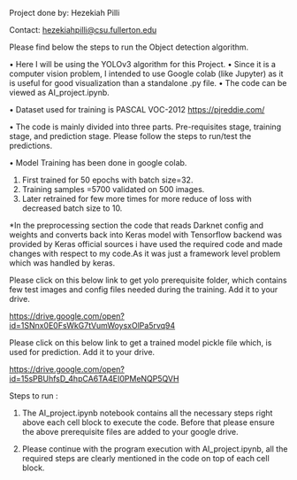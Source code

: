 Project done by: Hezekiah Pilli

Contact: hezekiahpilli@csu.fullerton.edu

Please find below the steps to run the Object detection algorithm.

•	Here I will be using the YOLOv3 algorithm for this Project.
•	Since it is a computer vision problem, I intended to use Google colab (like Jupyter) as it is useful for good visualization than a standalone .py file.
•	The code can be viewed as AI_project.ipynb.

• Dataset used for training is PASCAL VOC-2012
https://pjreddie.com/

•	The code is mainly divided into three parts. Pre-requisites stage, training stage, and prediction stage. Please follow the steps to run/test the predictions.

• Model Training has been done in google colab. 
1. First trained for 50 epochs with batch size=32.
2. Training samples =5700 validated on 500 images.
3. Later retrained for few more times for more reduce of loss with decreased batch size to 10.

*In the preprocessing section the code that reads Darknet config and weights and converts back into Keras model with Tensorflow backend was provided by Keras official sources i have used the required code and made changes with respect to my code.As it was just a framework level problem which was handled by keras.

Please click on this below link to get yolo prerequisite folder, which contains few test images and config files needed during the training. Add it to your drive.

https://drive.google.com/open?id=1SNnx0E0FsWkG7tVumWoysxOlPa5rvq94

Please click on this below link to get a trained model pickle file which, is used for prediction. Add it to your drive.

https://drive.google.com/open?id=15sPBUhfsD_4hpCA6TA4EI0PMeNQP5QVH


Steps to run :

1.	The AI_project.ipynb notebook contains all the necessary steps right above each cell block to execute the code. Before that please ensure the above prerequisite files are added to your google drive.

2.	Please continue with the program execution with AI_project.ipynb, all the required steps are clearly mentioned in the code on top of each cell block.
